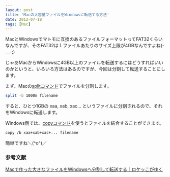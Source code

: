 ```yaml
---
layout: post
title: 'Macの大容量ファイルをWindowsに転送する方法'
date: 2012-07-18
tags: [Mac]
---
```


MacとWindowsでマトモに互換のあるファイルフォーマットってFAT32くらいなんですが、そのFAT32は１ファイルあたりのサイズ上限が4GBなんですよね(-＿-;)

じゃあMacからWindowsに4GB以上のファイルを転送するにはどうすればいいのかというと、いろいろ方法はあるのですが、今回は分割して転送することにします。

まず、Macの[splitコマンド](http://itpro.nikkeibp.co.jp/article/COLUMN/20060227/230888/)でファイルを分割します。

``` bash
split -b 1000m filename
```

すると、ひとつ1GBの xaa, xab, xac... というファイルに分割されるので、それをWindowsに転送します。

Windows側では、[copyコマンド](http://itpro.nikkeibp.co.jp/article/Windows/20051025/223345/)を使うとファイルを結合することができます。

``` bash
copy /b xaa+xab+xac+... filename
```

簡単ですね＼(^o^)／

### 参考文献
[Macで作った大きなファイルをWindowsへ分割して転送する｜ロケッこがゆく](http://blog.syo-ko.com/?eid=1247)
